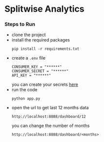 # Splitwise Analytics

### Steps to Run
* clone the project
* install the required packages
    ```commandline
    pip install -r requirements.txt
    ```
* create a `.env` file 
    ```
    CONSUMER_KEY = "******"
    CONSUMER_SECRET = "******"
    API_KEY = "******"
    ```
  you can create your secrets [here](https://secure.splitwise.com/apps)
* run the code
    ```commandline
    python app.py
    ```
* open the url to get last 12 months data
    ```
    http://localhost:8888/dashboard/12
    ```
  you can change the number of months
    ```
    http://localhost:8888/dashboard/<months>
    ```